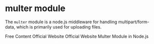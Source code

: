 # multer module

The `multer` module is a node.js middleware for handling multipart/form-data, which is primarily used for uploading files.

<ResourceGroupTitle>Free Content</ResourceGroupTitle>
<BadgeLink colorScheme='blue' badgeText='Official API Reference' href='https://nodejs.org/api/path.html'>Official Website</BadgeLink>
<BadgeLink colorScheme='yellow' badgeText='Official Docs' href='http://expressjs.com/en/resources/middleware/multer.html'>Official Website</BadgeLink>
<BadgeLink badgeText='Watch' href='https://www.youtube.com/watch?v=EVOFt8Its6I'>Multer Module in Node.js</BadgeLink>
